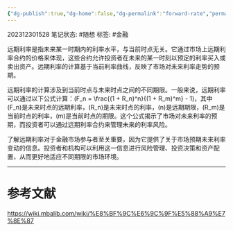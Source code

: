 ```yaml
---
{"dg-publish":true,"dg-home":false,"dg-permalink":"forward-rate","permalink":"/forward-rate/","dgPassFrontmatter":true}
---
```


202312301528
笔记状态: #随想
标签: #金融

远期利率是指未来某一时期内的利率水平，与当前时点无关。它通过市场上远期利率合约的价格来体现，这些合约允许投资者在未来的某一时刻以预定的利率买入或卖出资产。远期利率的计算基于当前利率曲线，反映了市场对未来利率走势的预期。

远期利率的计算涉及到当前时点与未来时点之间的不同期限。一般来说，远期利率可以通过以下公式计算：\(F_n = \frac{(1 + R_n)^n}{(1 + R_m)^m} - 1\)，其中\(F_n\)是未来时点的远期利率，\(R_n\)是未来时点的利率，\(n\)是远期期限，\(R_m\)是当前时点的利率，\(m\)是当前时点的期限。这个公式揭示了市场对未来利率的预期，而投资者可以通过远期利率合约来管理未来的利率风险。

了解远期利率对于金融市场参与者至关重要，因为它提供了关于市场预期未来利率变动的信息。投资者和机构可以利用这一信息进行风险管理、投资决策和资产配置，从而更好地适应不同期限的市场环境。

---
# 参考文献

https://wiki.mbalib.com/wiki/%E8%BF%9C%E6%9C%9F%E5%88%A9%E7%8E%87